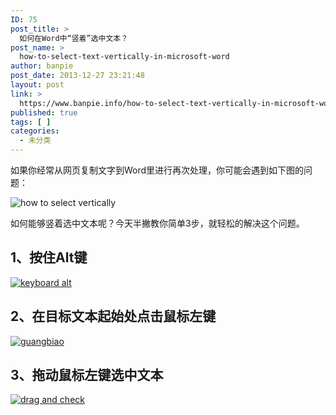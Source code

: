 ```yaml
---
ID: 75
post_title: >
  如何在Word中“竖着”选中文本？
post_name: >
  how-to-select-text-vertically-in-microsoft-word
author: banpie
post_date: 2013-12-27 23:21:48
layout: post
link: >
  https://www.banpie.info/how-to-select-text-vertically-in-microsoft-word/
published: true
tags: [ ]
categories:
  - 未分类
---
```

如果你经常从网页复制文字到Word里进行再次处理，你可能会遇到如下图的问题：

![how to select vertically][1]

如何能够竖着选中文本呢？今天半撇教你简单3步，就轻松的解决这个问题。

## 1、按住Alt键

[![keyboard alt][2]][2]

## 2、在目标文本起始处点击鼠标左键

[![guangbiao][3]][3]

## 3、拖动鼠标左键选中文本

[![drag and check][4]][4]

 [1]: http://7arnhx.com1.z0.glb.clouddn.com/wp-content/uploads/2013/12/how-to-select-vertically.jpg
 [2]: http://7arnhx.com1.z0.glb.clouddn.com/wp-content/uploads/2013/12/winkeyboard-leftside.gif
 [3]: http://7arnhx.com1.z0.glb.clouddn.com/wp-content/uploads/2013/12/guangbiao.jpg
 [4]: http://7arnhx.com1.z0.glb.clouddn.com/wp-content/uploads/2013/12/drag-and-check.jpg